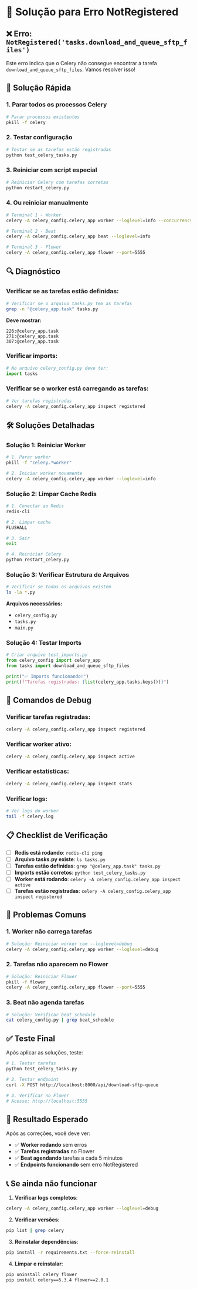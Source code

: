 # 🔧 Solução para Erro NotRegistered

## ❌ Erro: `NotRegistered('tasks.download_and_queue_sftp_files')`

Este erro indica que o Celery não consegue encontrar a tarefa `download_and_queue_sftp_files`. Vamos resolver isso!

## 🚀 Solução Rápida

### 1. **Parar todos os processos Celery**
```bash
# Parar processos existentes
pkill -f celery
```

### 2. **Testar configuração**
```bash
# Testar se as tarefas estão registradas
python test_celery_tasks.py
```

### 3. **Reiniciar com script especial**
```bash
# Reiniciar Celery com tarefas corretas
python restart_celery.py
```

### 4. **Ou reiniciar manualmente**
```bash
# Terminal 1 - Worker
celery -A celery_config.celery_app worker --loglevel=info --concurrency=2

# Terminal 2 - Beat
celery -A celery_config.celery_app beat --loglevel=info

# Terminal 3 - Flower
celery -A celery_config.celery_app flower --port=5555
```

## 🔍 Diagnóstico

### **Verificar se as tarefas estão definidas:**
```bash
# Verificar se o arquivo tasks.py tem as tarefas
grep -n "@celery_app.task" tasks.py
```

**Deve mostrar:**
```
226:@celery_app.task
271:@celery_app.task
307:@celery_app.task
```

### **Verificar imports:**
```python
# No arquivo celery_config.py deve ter:
import tasks
```

### **Verificar se o worker está carregando as tarefas:**
```bash
# Ver tarefas registradas
celery -A celery_config.celery_app inspect registered
```

## 🛠️ Soluções Detalhadas

### **Solução 1: Reiniciar Worker**
```bash
# 1. Parar worker
pkill -f "celery.*worker"

# 2. Iniciar worker novamente
celery -A celery_config.celery_app worker --loglevel=info
```

### **Solução 2: Limpar Cache Redis**
```bash
# 1. Conectar ao Redis
redis-cli

# 2. Limpar cache
FLUSHALL

# 3. Sair
exit

# 4. Reiniciar Celery
python restart_celery.py
```

### **Solução 3: Verificar Estrutura de Arquivos**
```bash
# Verificar se todos os arquivos existem
ls -la *.py
```

**Arquivos necessários:**
- `celery_config.py`
- `tasks.py`
- `main.py`

### **Solução 4: Testar Imports**
```python
# Criar arquivo test_imports.py
from celery_config import celery_app
from tasks import download_and_queue_sftp_files

print("✅ Imports funcionando!")
print(f"Tarefas registradas: {list(celery_app.tasks.keys())}")
```

## 🔧 Comandos de Debug

### **Verificar tarefas registradas:**
```bash
celery -A celery_config.celery_app inspect registered
```

### **Verificar worker ativo:**
```bash
celery -A celery_config.celery_app inspect active
```

### **Verificar estatísticas:**
```bash
celery -A celery_config.celery_app inspect stats
```

### **Verificar logs:**
```bash
# Ver logs do worker
tail -f celery.log
```

## 📋 Checklist de Verificação

- [ ] **Redis está rodando**: `redis-cli ping`
- [ ] **Arquivo tasks.py existe**: `ls tasks.py`
- [ ] **Tarefas estão definidas**: `grep "@celery_app.task" tasks.py`
- [ ] **Imports estão corretos**: `python test_celery_tasks.py`
- [ ] **Worker está rodando**: `celery -A celery_config.celery_app inspect active`
- [ ] **Tarefas estão registradas**: `celery -A celery_config.celery_app inspect registered`

## 🚨 Problemas Comuns

### **1. Worker não carrega tarefas**
```bash
# Solução: Reiniciar worker com --loglevel=debug
celery -A celery_config.celery_app worker --loglevel=debug
```

### **2. Tarefas não aparecem no Flower**
```bash
# Solução: Reiniciar Flower
pkill -f flower
celery -A celery_config.celery_app flower --port=5555
```

### **3. Beat não agenda tarefas**
```bash
# Solução: Verificar beat_schedule
cat celery_config.py | grep beat_schedule
```

## ✅ Teste Final

Após aplicar as soluções, teste:

```bash
# 1. Testar tarefas
python test_celery_tasks.py

# 2. Testar endpoint
curl -X POST http://localhost:8000/api/download-sftp-queue

# 3. Verificar no Flower
# Acesse: http://localhost:5555
```

## 🎯 Resultado Esperado

Após as correções, você deve ver:

- ✅ **Worker rodando** sem erros
- ✅ **Tarefas registradas** no Flower
- ✅ **Beat agendando** tarefas a cada 5 minutos
- ✅ **Endpoints funcionando** sem erro NotRegistered

## 📞 Se ainda não funcionar

1. **Verificar logs completos**:
```bash
celery -A celery_config.celery_app worker --loglevel=debug
```

2. **Verificar versões**:
```bash
pip list | grep celery
```

3. **Reinstalar dependências**:
```bash
pip install -r requirements.txt --force-reinstall
```

4. **Limpar e reinstalar**:
```bash
pip uninstall celery flower
pip install celery==5.3.4 flower==2.0.1
``` 